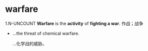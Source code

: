 # warfare

1.N-UNCOUNT **Warfare** is the **activity** of **fighting a war**. 作战；战争

- ...the threat of chemical warfare.

  ...化学战的威胁。